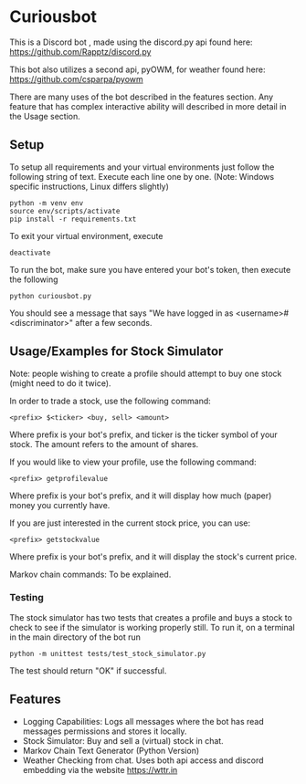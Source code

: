 
# Curiousbot

This is a Discord bot , made using the discord.py api found here: https://github.com/Rapptz/discord.py

This bot also utilizes a second api, pyOWM, for weather found here: https://github.com/csparpa/pyowm

There are many uses of the bot described in the features section. Any feature that has complex interactive ability will described in more detail in the Usage section.

## Setup
To setup all requirements and your virtual environments just follow the following string of text. Execute each line one by one. (Note: Windows specific instructions, Linux differs slightly)
```
python -m venv env
source env/scripts/activate
pip install -r requirements.txt
```
To exit your virtual environment, execute
```
deactivate
```

To run the bot, make sure you have entered your bot's token, then execute the following
```
python curiousbot.py
```
You should see a message that says "We have logged in as \<username\>#\<discriminator\>" after a few seconds.

## Usage/Examples for Stock Simulator
Note: people wishing to create a profile should attempt to buy one stock (might need to do it twice).

In order to trade a stock, use the following command:
```
<prefix> $<ticker> <buy, sell> <amount>
```
Where prefix is your bot's prefix, and ticker is the ticker symbol of your stock. The amount refers to the amount of shares.


If you would like to view your profile, use the following command:
```
<prefix> getprofilevalue
```
Where prefix is your bot's prefix, and it will display how much (paper) money you currently have.

If you are just interested in the current stock price, you can use:
```
<prefix> getstockvalue
```
Where prefix is your bot's prefix, and it will display the stock's current price.


Markov chain commands:
To be explained.

### Testing

The stock simulator has two tests that creates a profile and buys a stock to check to see if the simulator is working properly still. To run it, on a terminal in the main directory of the bot run
```
python -m unittest tests/test_stock_simulator.py
```
The test should return "OK" if successful.

  
## Features

- Logging Capabilities: Logs all messages where the bot has read messages permissions and stores it locally.
- Stock Simulator: Buy and sell a (virtual) stock in chat.
- Markov Chain Text Generator (Python Version)
- Weather Checking from chat. Uses both api access and discord embedding via the website https://wttr.in 




